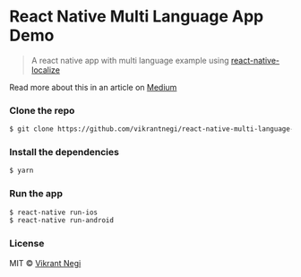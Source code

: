 # React Native Multi Language App Demo

> A react native app with multi language example using [react-native-localize](https://github.com/react-native-community/react-native-localize)

Read more about this in an article on [Medium](https://medium.com/better-programming/creating-a-multi-language-app-in-react-native-9828b138c274)

### Clone the repo

```bash
$ git clone https://github.com/vikrantnegi/react-native-multi-language-app.git
```

### Install the dependencies

```bash
$ yarn
```

### Run the app

```bash
$ react-native run-ios
$ react-native run-android
```

### License

MIT © [Vikrant Negi](https://github.com/vikrantnegi)
